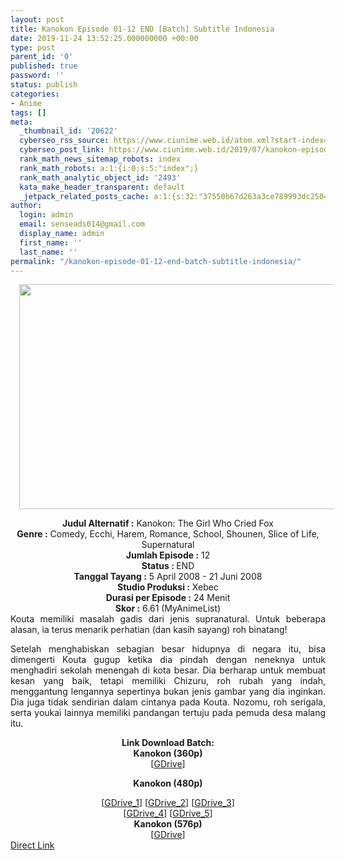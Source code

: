 ```yaml
---
layout: post
title: Kanokon Episode 01-12 END [Batch] Subtitle Indonesia
date: 2019-11-24 13:52:25.000000000 +00:00
type: post
parent_id: '0'
published: true
password: ''
status: publish
categories:
- Anime
tags: []
meta:
  _thumbnail_id: '20622'
  cyberseo_rss_source: https://www.ciunime.web.id/atom.xml?start-index=1501&max-results=150
  cyberseo_post_link: https://www.ciunime.web.id/2019/07/kanokon-episode-01-12-end-batch.html
  rank_math_news_sitemap_robots: index
  rank_math_robots: a:1:{i:0;s:5:"index";}
  rank_math_analytic_object_id: '2493'
  kata_make_header_transparent: default
  _jetpack_related_posts_cache: a:1:{s:32:"37550b67d263a3ce789993dc25046c5f";a:2:{s:7:"expires";i:1650343704;s:7:"payload";a:0:{}}}
author:
  login: admin
  email: senseads014@gmail.com
  display_name: admin
  first_name: ''
  last_name: ''
permalink: "/kanokon-episode-01-12-end-batch-subtitle-indonesia/"
---
```

<div class="separator" style="clear: both; text-align: center;"><a href="https://1.bp.blogspot.com/-u1qGFMkgfu8/XR-l9jGvZII/AAAAAAAAbDE/ExovqRq1fcYLhUw9ZxLFyVFuAoS0IQZ6ACLcBGAs/s1600/Kanokon.jpg" imageanchor="1" style="margin-left: 1em; margin-right: 1em;"><img border="0" data-original-height="720" data-original-width="1280" height="360" src="{{ site.baseurl }}/assets/2019/11/Kanokon.jpg" width="640" /></a></div>
<p>
<div style="text-align: center;"><b>Judul</b><b><b> Alternatif</b> :</b> Kanokon: The Girl Who Cried Fox</div>
<div style="text-align: center;"><b><b>Genre :</b></b> Comedy, Ecchi, Harem, Romance, School, Shounen, Slice of Life, Supernatural</div>
<div style="text-align: center;"><b>Jumlah Episode :</b> 12<br /><b>Status :&nbsp;</b>END<br /><b>Tanggal Tayang :</b> 5 April 2008 - 21 Juni 2008<br /><b>Studio Produksi :</b> Xebec<br /><b>Durasi per Episode :</b> 24 Menit</div>
<div style="text-align: center;"><b>Skor :</b> 6.61 (MyAnimeList)</div>
<div style="text-align: center;"></div>
<div style="text-align: justify;">Kouta memiliki masalah gadis dari jenis supranatural. Untuk beberapa alasan, ia terus menarik perhatian (dan kasih sayang) roh binatang!</p>
<p>Setelah menghabiskan sebagian besar hidupnya di negara itu, bisa dimengerti Kouta gugup ketika dia pindah dengan neneknya untuk menghadiri sekolah menengah di kota besar. Dia berharap untuk membuat kesan yang baik, tetapi memiliki Chizuru, roh rubah yang indah, menggantung lengannya sepertinya bukan jenis gambar yang dia inginkan. Dia juga tidak sendirian dalam cintanya pada Kouta. Nozomu, roh serigala, serta youkai lainnya memiliki pandangan tertuju pada pemuda desa malang itu.</p></div>
<div style="text-align: justify;"></div>
<div style="text-align: justify;"></div>
<div style="text-align: center;"><b>Link Download Batch:</b></div>
<div style="text-align: center;">
<div style="text-align: center;"><b>Kanokon (360p)</b></div>
<div style="text-align: center;">[<a href="https://drive.google.com/uc?id=1hn2qZvYwzCdKsuSPimVvMGihRN4P4KhG" target="_blank" rel="noopener">GDrive</a>]</div>
<div style="text-align: center;">
<div style="text-align: center;"></div>
</div>
<p><b>Kanokon (480p)</b></div>
<div style="text-align: center;">[<a href="https://drive.google.com/uc?id=1-MTVFlYN2-Fcuc4AcmcaRELL3CiHzRm0" target="_blank" rel="noopener">GDrive_1</a>] [<a href="https://drive.google.com/uc?id=1nzjVxKObbLF-fQEqZqlFsARUrj2pNvAZ" target="_blank" rel="noopener">GDrive_2</a>] [<a href="https://drive.google.com/uc?id=1Yo6T7z2CK1v_4tVgYaT27JGE814UZRAP" target="_blank" rel="noopener">GDrive_3</a>]<br />[<a href="https://drive.google.com/uc?id=1N7selST6iBnSeTQvXG1br-hCaKHLo1ZQ" target="_blank" rel="noopener">GDrive_4</a>] [<a href="https://drive.google.com/uc?export=download&amp;id=0B_rYjwg06SZRSllZZzlOR05JLTQ" target="_blank" rel="noopener">GDrive_5</a>]</div>
<div style="text-align: center;">
<div style="text-align: center;"><b>Kanokon (576p)</b></div>
<div style="text-align: center;">[<a href="https://drive.google.com/uc?id=1omKQehVeTgpYhn7beMF71Z4YbpqCBwF2" target="_blank" rel="noopener">GDrive</a>]</div>
</div>
<link rel="stylesheet" href="https://cdnjs.cloudflare.com/ajax/libs/font-awesome/4.7.0/css/font-awesome.min.css" />
<div class="divbtn"> <a href="https://handymansurrender.com/fihup8buzv?key=94550f7ce39444073321dde3b8782f97" class="btn"><i class="fa fa-download"></i> Direct Link</a> </div>
